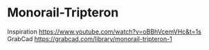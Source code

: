 # Monorail-Tripteron
Inspiration
https://www.youtube.com/watch?v=oBBhVcemVHc&t=1s  
GrabCad
https://grabcad.com/library/monorail-tripteron-1
